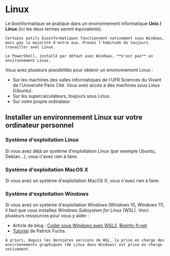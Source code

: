 # Linux

Le bioinformatique se pratique dans un environnement informatique **Unix / Linux** (ici les deux termes seront équivalents).

```{note}
Certains outils bioinformatiques fonctionnent nativement sous Windows, mais pas la majorité d'entre eux. Prenez l'habitude de toujours travailler avec Linux.

Le PowerShell, installé par défaut avec Windows, **n'est pas** un environnement Linux.
```

Vous avez plusieurs possibilités pour obtenir un environnement Linux :

- Sur les machines des salles informatiques de l'UFR Sciences du Vivant de l'Université Paris Cité. Vous avez accès à des machines sous Linux (Ubuntu).
- Sur les supercalculateurs, toujours sous Linux.
- Sur votre propre ordinateur. 


## Installer un environnement Linux sur votre ordinateur personnel

### Système d'exploitation Linux

Si vous avez déjà un système d'exploitation Linux (par exemple Ubuntu, Debian...), vous n'avez rien à faire.


### Système d'exploitation MacOS X

Si vous avez un système d'exploitation MacOS X, vous n'avez rien à faire.


### Système d'exploitation Windows

Si vous avez un système d'exploitation Windows (Windows 10, Windows 11), il faut que vous installiez *Windows Subsystem for Linux* (WSL). Voici plusieurs ressources pour vous y aider :

- Article de blog : [Coder sous Windows avec WSL2](https://bioinfo-fr.net/coder-sous-windows-avec-wsl2), [Bioinfo-fr.net](https://bioinfo-fr.net/)
- [Tutoriel](https://github.com/patrickfuchs/cours-unix/blob/master/wsl.md) de Patrick Fuchs.

```{note}
A priori, depuis les dernières versions de WSL, la prise en charge des environnements graphiques (de Linux dans Windows) est prise en charge nativement.
```
